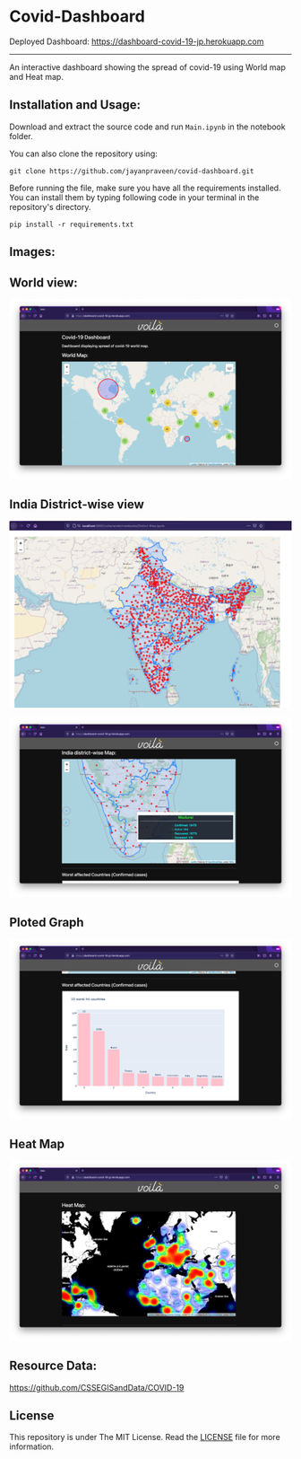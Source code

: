 # Covid-Dashboard
Deployed Dashboard: https://dashboard-covid-19-jp.herokuapp.com
***
An interactive dashboard showing the spread of covid-19 using World map and Heat map.

## Installation and Usage:

Download and extract the source code and run `Main.ipynb` in the notebook folder.

You can also clone the repository using:
```
git clone https://github.com/jayanpraveen/covid-dashboard.git
```

Before running the file, make sure you have all the requirements installed.
You can install them by typing following code in your terminal in the repository's directory.
```
pip install -r requirements.txt
```
## Images:

## World view:

![FullView](/assets/new/World.png)


## India District-wise view
![district-1](/assets/district-1.png)

![district-2](/assets/new/India-zoom-in.png)

## Ploted Graph
![HeatMap](/assets/new/Plot.png)

## Heat Map
![HeatMap](/assets/new/HeatMap.png)

## Resource Data:
https://github.com/CSSEGISandData/COVID-19

## License 

This repository is under The MIT License. Read the [LICENSE](https://github.com/jayanpraveen/covid-dashboard/blob/master/.github/LICENSE.md) file for more information.
